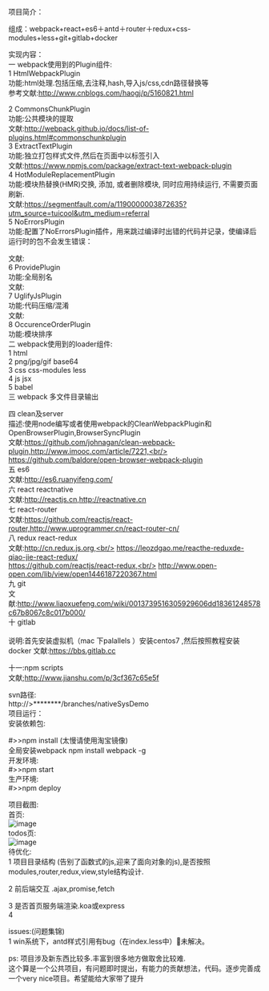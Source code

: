 
项目简介：

组成：webpack+react+es6＋antd＋router＋redux+css-modules+less+git+gitlab+docker<br/>

实现内容：<br/>
一 webpack使用到的Plugin组件:<br/>
1 HtmlWebpackPlugin<br/>
功能:html处理.包括压缩,去注释,hash,导入js/css,cdn路径替换等<br/>
参考文献:http://www.cnblogs.com/haogj/p/5160821.html<br/>

2 CommonsChunkPlugin<br/>
功能:公共模块的提取<br/>
文献:http://webpack.github.io/docs/list-of-plugins.html#commonschunkplugin<br/>
3 ExtractTextPlugin<br/>
功能:独立打包样式文件,然后在页面中以<link>标签引入<br/>
文献:https://www.npmjs.com/package/extract-text-webpack-plugin<br/>
4 HotModuleReplacementPlugin<br/>
功能:模块热替换(HMR)交换, 添加, 或者删除模块, 同时应用持续运行, 不需要页面刷新.<br/>
文献:https://segmentfault.com/a/1190000003872635?utm_source=tuicool&utm_medium=referral<br/>
5 NoErrorsPlugin<br/>
功能:配置了NoErrorsPlugin插件，用来跳过编译时出错的代码并记录，使编译后运行时的包不会发生错误：<br/>

文献:<br/>
6 ProvidePlugin<br/>
功能:全局别名<br/>
文献:<br/>
7 UglifyJsPlugin<br/>
功能:代码压缩/混淆<br/>
文献:<br/>
8 OccurenceOrderPlugin<br/>
功能:模块排序<br/>
二 webpack使用到的loader组件:<br/>
1 html<br/>
2 png/jpg/gif base64<br/>
3 css css-modules less<br/>
4 js jsx<br/>
5 babel<br/>
三 webpack 多文件目录输出<br/>

四 clean及server<br/>
 描述:使用node编写或者使用webpack的CleanWebpackPlugin和OpenBrowserPlugin,BrowserSyncPlugin<br/>
 文献:https://github.com/johnagan/clean-webpack-plugin,http://www.imooc.com/article/7221,<br/>
 https://github.com/baldore/open-browser-webpack-plugin<br/>
五 es6<br/>
文献:http://es6.ruanyifeng.com/<br/>
六 react reactnative<br/>
文献:http://reactjs.cn,http://reactnative.cn<br/>
七  react-router<br/>
文献:https://github.com/reactjs/react-router,http://www.uprogrammer.cn/react-router-cn/<br/>
八  redux react-redux<br/>
文献:http://cn.redux.js.org,<br/>
    https://leozdgao.me/reacthe-reduxde-qiao-jie-react-redux/<br/>
    https://github.com/reactjs/react-redux,<br/>
    http://www.open-open.com/lib/view/open1446187220367.html<br/>
九  git<br/>
文献:http://www.liaoxuefeng.com/wiki/0013739516305929606dd18361248578c67b8067c8c017b000/<br/>
十  gitlab<br/><br/>
说明:首先安装虚拟机（mac 下palallels ）安装centos7 ,然后按照教程安装docker
文献:https://bbs.gitlab.cc<br/>

十一:npm scripts<br/>
文献;http://www.jianshu.com/p/3cf367c65e5f<br/>


svn路径:<br/>
http://>********/branches/nativeSysDemo<br/>
项目运行：<br/>
安装依赖包:<br/>

#>>npm install  (太慢请使用淘宝镜像)<br/>
全局安装webpack npm install webpack -g <br/>
开发环境:<br/>
#>>npm start<br/>
生产环境:<br/>
#>>npm deploy<br/>

项目截图:<br/>
首页:<br/>
 ![image](https://github.com/webdzq/webdemo/raw/master/nativeSysDemo/nativeimg1.png)<br/>
 todos页:<br/>
 ![image](https://github.com/webdzq/webdemo/raw/master/nativeSysDemo/nativeimg3.png)<br/>
待优化:<br/>
1 项目目录结构 (告别了函数式的js,迎来了面向对象的js),是否按照modules,router,redux,view,style结构设计.<br/>

2 前后端交互 .ajax,promise,fetch<br/>

3 是否首页服务端渲染.koa或express<br/>
4

issues:(问题集锦)<br/>
1 win系统下，antd样式引用有bug（在index.less中）未解决。<br/>



ps: 项目涉及新东西比较多.丰富到很多地方做取舍比较难.<br/>
这个算是一个公共项目，有问题即时提出，有能力的贡献想法，代码。逐步完善成一个very nice项目。希望能给大家带了提升<br/>



